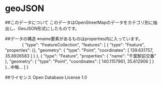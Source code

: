 geoJSON
=======
##このデータについて
このデータはOpenStreetMapのデータをカテゴリ別に抽出し、GeoJSON形式にしたものです。

##データの構造
※name要素があるものはproperties内に入っています。
　　　　{
    "type": "FeatureCollection",
    "features": [
        {
            "type": "Feature",
            "properties": {},
            "geometry": {
                "type": "Point",
                "coordinates": [
                    139.631757,
                    35.8926583
                ]
            }
        },
        {
            "type": "Feature",
            "properties": {
                "name": "千葉駅前交番"
            },
            "geometry": {
                "type": "Point",
                "coordinates": [
                    140.1157961,
                    35.612906
                ]
            }
        }...中略...
        ]
        }

##ライセンス
Open Database License 1.0


